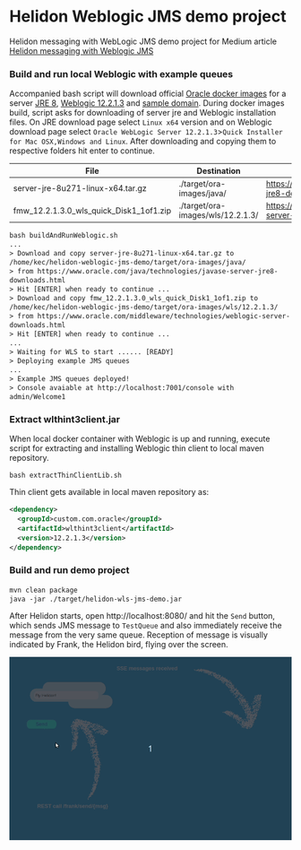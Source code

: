 # Helidon Weblogic JMS demo project
Helidon messaging with WebLogic JMS demo project for Medium article [Helidon messaging with Weblogic JMS](https://medium.com/@danielkec/helidon-messaging-with-weblogic-jms-e05033a19040)

### Build and run local Weblogic with example queues

Accompanied bash script will download official [Oracle docker images](https://github.com/oracle/docker-images)
for a server [JRE 8](https://github.com/oracle/docker-images/tree/master/OracleJava/8), [Weblogic 12.2.1.3](https://github.com/oracle/docker-images/tree/master/OracleWebLogic/dockerfiles/12.2.1.3) and [sample domain](https://github.com/oracle/docker-images/tree/master/OracleWebLogic/samples/12213-domain). During docker images build,
script asks for downloading of server jre and Weblogic installation files. On JRE download page select `Linux x64` version and on Weblogic download page select `Oracle WebLogic Server 12.2.1.3`>`Quick Installer for Mac OSX,Windows and Linux`. After downloading and copying them to respective folders hit enter to continue.

| File | Destination | URL for download |
| --- | --- | --- |
| server-jre-8u271-linux-x64.tar.gz | ./target/ora-images/java/ | https://www.oracle.com/java/technologies/javase-server-jre8-downloads.html |
| fmw_12.2.1.3.0_wls_quick_Disk1_1of1.zip | ./target/ora-images/wls/12.2.1.3/| https://www.oracle.com/middleware/technologies/weblogic-server-downloads.html |

```shell
bash buildAndRunWeblogic.sh
...
> Download and copy server-jre-8u271-linux-x64.tar.gz to /home/kec/helidon-weblogic-jms-demo/target/ora-images/java/ 
> from https://www.oracle.com/java/technologies/javase-server-jre8-downloads.html
> Hit [ENTER] when ready to continue ...
> Download and copy fmw_12.2.1.3.0_wls_quick_Disk1_1of1.zip to /home/kec/helidon-weblogic-jms-demo/target/ora-images/wls/12.2.1.3/ 
> from https://www.oracle.com/middleware/technologies/weblogic-server-downloads.html
> Hit [ENTER] when ready to continue ...
...
> Waiting for WLS to start ...... [READY]
> Deploying example JMS queues
...
> Example JMS queues deployed!
> Console avaiable at http://localhost:7001/console with admin/Welcome1
```

### Extract wlthint3client.jar
When local docker container with Weblogic is up and running, execute script for extracting and installing Weblogic thin client to local maven repository. 
```shell
bash extractThinClientLib.sh
```
Thin client gets available in local maven repository as:
```xml
<dependency>
  <groupId>custom.com.oracle</groupId>
  <artifactId>wlthint3client</artifactId>
  <version>12.2.1.3</version>
</dependency>
```

### Build and run demo project
```shell
mvn clean package
java -jar ./target/helidon-wls-jms-demo.jar 
```

After Helidon starts, open http://localhost:8080/ and hit the `Send` button, which sends JMS message to `TestQueue` and also immediately receive the message from the very same queue. Reception of message is visually indicated by Frank, the Helidon bird, flying over the screen.

![title](images/wls-frank.gif)